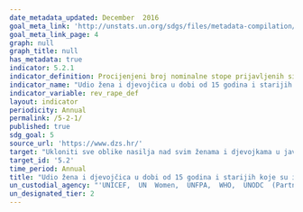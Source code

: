 ```yaml
---
date_metadata_updated: December  2016
goal_meta_link: 'http://unstats.un.org/sdgs/files/metadata-compilation/Metadata-Goal-5.pdf'
goal_meta_link_page: 4
graph: null
graph_title: null
has_metadata: true
indicator: 5.2.1
indicator_definition: Procijenjeni broj nominalne stope prijavljenih silovanja za revidirane i naslijeđene definicije.
indicator_name: "Udio žena i djevojčica u dobi od 15 godina i starijih koje su ikada imale partnera, a koje su bile izložene tjelesnom, seksualnom ili psihičkom nasilju od strane trenutnog ili bivšeg intimnog partnera u proteklih 12 mjeseci, prema obliku nasilja i dobi"
indicator_variable: rev_rape_def
layout: indicator
periodicity: Annual
permalink: /5-2-1/
published: true
sdg_goal: 5
source_url: 'https://www.dzs.hr/'
target: "Ukloniti sve oblike nasilja nad svim ženama i djevojkama u javnim i privatnim sferama, uključujući trgovinu te seksualne i druge vrste eksploatacije."
target_id: '5.2'
time_period: Annual
title: "Udio žena i djevojčica u dobi od 15 godina i starijih koje su ikada imale partnera, a koje su bile izložene tjelesnom, seksualnom ili psihičkom nasilju od strane trenutnog ili bivšeg intimnog partnera u proteklih 12 mjeseci, prema obliku nasilja i dobi"
un_custodial_agency: "'UNICEF,  UN  Women,  UNFPA,  WHO,  UNODC  (Partnering  Agencies:  UNSD,  UNDP)'"
un_designated_tier: 2
---
```

